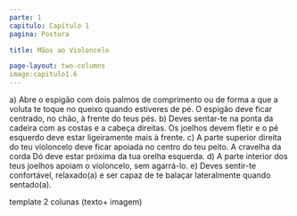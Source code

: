 ```yaml
---
parte: 1
capitulo: Capítulo 1
pagina: Postura

title: Mãos ao Violoncelo

page-layout: two-columns
image:capitulo1.6
---
```


a) Abre o espigão com dois palmos de comprimento ou de forma a que a voluta te toque no queixo quando estiveres de pé. O espigão deve ficar centrado, no chão, à frente do teus pés.
b) Deves sentar-te na ponta da cadeira com as costas e a cabeça direitas. Os joelhos devem fletir e o pé esquerdo deve estar ligeiramente mais à frente.
c) A parte superior direita do teu violoncelo deve ficar apoiada no centro do teu peito. A cravelha da corda Dó deve estar próxima da tua orelha esquerda.
d) A parte interior dos teus joelhos apoiam o violoncelo, sem agarrá-lo.
e) Deves sentir-te confortável, relaxado(a) e ser capaz de te balaçar lateralmente quando sentado(a). 


template 2 colunas (texto+ imagem)
